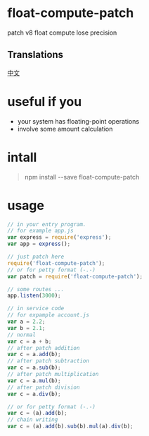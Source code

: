 # float-compute-patch
patch v8 float compute lose precision

## Translations
[中文](README_CN.md)

# useful if you
- your system has floating-point operations
- involve some amount calculation

# intall
> npm install --save float-compute-patch

# usage
```javascript
// in your entry program.
// for example app.js
var express = require('express');
var app = express();

// just patch here
require('float-compute-patch');
// or for petty format (-.-)
var patch = require('float-compute-patch');

// some routes ...
app.listen(3000);

// in service code
// for expample account.js
var a = 2.2;
var b = 2.1;
// normal
var c = a + b;
// after patch addition
var c = a.add(b);
// after patch subtraction
var c = a.sub(b);
// after patch multiplication
var c = a.mul(b);
// after patch division
var c = a.div(b);

// or for petty format (-.-)
var c = (a).add(b);
// chain writing
var c = (a).add(b).sub(b).mul(a).div(b);
```
